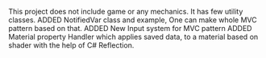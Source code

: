This project does not include game or any mechanics. It has few utility classes.
ADDED NotifiedVar class and example, One can make whole MVC pattern based on that. 
ADDED New Input system for MVC pattern
ADDED Material property Handler which applies saved data, to a material based on shader with the help of C# Reflection.